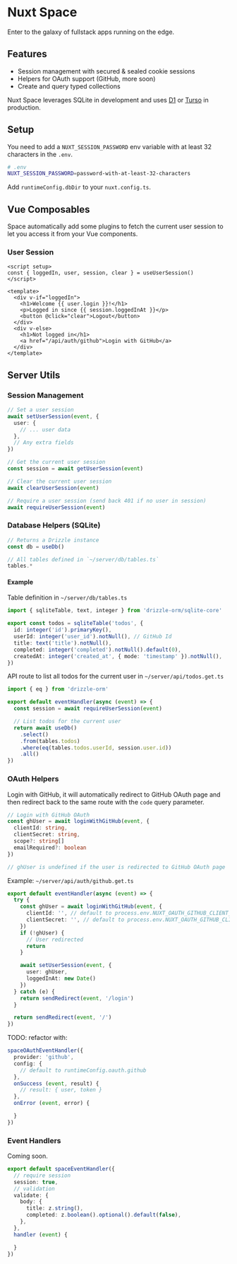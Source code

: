 # Nuxt Space

Enter to the galaxy of fullstack apps running on the edge.

## Features

- Session management with secured & sealed cookie sessions
- Helpers for OAuth support (GitHub, more soon)
- Create and query typed collections

Nuxt Space leverages SQLite in development and uses [D1](https://developers.cloudflare.com/d1/) or [Turso](https://turso.tech) in production.

## Setup

You need to add a `NUXT_SESSION_PASSWORD` env variable with at least 32 characters in the `.env`.

```bash
# .env
NUXT_SESSION_PASSWORD=password-with-at-least-32-characters
```

Add `runtimeConfig.dbDir` to your `nuxt.config.ts`.

## Vue Composables

Space automatically add some plugins to fetch the current user session to let you access it from your Vue components.

### User Session

```vue
<script setup>
const { loggedIn, user, session, clear } = useUserSession()
</script>

<template>
  <div v-if="loggedIn">
    <h1>Welcome {{ user.login }}!</h1>
    <p>Logged in since {{ session.loggedInAt }}</p>
    <button @click="clear">Logout</button>
  </div>
  <div v-else>
    <h1>Not logged in</h1>
    <a href="/api/auth/github">Login with GitHub</a>
  </div>
</template>
```

## Server Utils

### Session Management

```ts
// Set a user session
await setUserSession(event, {
  user: {
    // ... user data
  },
  // Any extra fields
})

// Get the current user session
const session = await getUserSession(event)

// Clear the current user session
await clearUserSession(event)

// Require a user session (send back 401 if no user in session)
await requireUserSession(event)
```

### Database Helpers (SQLite)

```ts
// Returns a Drizzle instance
const db = useDb()

// All tables defined in `~/server/db/tables.ts`
tables.*
```

#### Example

Table definition in `~/server/db/tables.ts`

```ts
import { sqliteTable, text, integer } from 'drizzle-orm/sqlite-core'

export const todos = sqliteTable('todos', {
  id: integer('id').primaryKey(),
  userId: integer('user_id').notNull(), // GitHub Id
  title: text('title').notNull(),
  completed: integer('completed').notNull().default(0),
  createdAt: integer('created_at', { mode: 'timestamp' }).notNull(),
})
```

API route to list all todos for the current user in `~/server/api/todos.get.ts`

```ts
import { eq } from 'drizzle-orm'

export default eventHandler(async (event) => {
  const session = await requireUserSession(event)

  // List todos for the current user
  return await useDb()
    .select()
    .from(tables.todos)
    .where(eq(tables.todos.userId, session.user.id))
    .all()
})
```


### OAuth Helpers

Login with GitHub, it will automatically redirect to GitHub OAuth page and then redirect back to the same route with the `code` query parameter.

```ts
// Login with GitHub OAuth
const ghUser = await loginWithGitHub(event, {
  clientId: string,
  clientSecret: string,
  scope?: string[]
  emailRequired?: boolean
})

// ghUser is undefined if the user is redirected to GitHub OAuth page
```

Example: `~/server/api/auth/github.get.ts`

```ts
export default eventHandler(async (event) => {
  try {
    const ghUser = await loginWithGitHub(event, {
      clientId: '', // default to process.env.NUXT_OAUTH_GITHUB_CLIENT_ID
      clientSecret: '', // default to process.env.NUXT_OAUTH_GITHUB_CLIENT_SECRET
    })
    if (!ghUser) {
      // User redirected
      return
    }

    await setUserSession(event, {
      user: ghUser,
      loggedInAt: new Date()
    })
  } catch (e) {
    return sendRedirect(event, '/login')
  }

  return sendRedirect(event, '/')
})
```

TODO: refactor with:
```ts
spaceOAuthEventHandler({
  provider: 'github',
  config: {
    // default to runtimeConfig.oauth.github
  },
  onSuccess (event, result) {
    // result: { user, token }
  },
  onError (event, error) {

  }
})
```

### Event Handlers

Coming soon.

```ts
export default spaceEventHandler({
  // require session
  session: true,
  // validation
  validate: {
    body: {
      title: z.string(),
      completed: z.boolean().optional().default(false),
    },
  },
  handler (event) {

  }
})